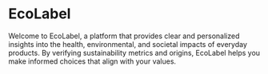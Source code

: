 # EcoLabel
Welcome to EcoLabel, a platform that provides clear and personalized insights into the health, environmental, and societal impacts of everyday products. By verifying sustainability metrics and origins, EcoLabel helps you make informed choices that align with your values.
